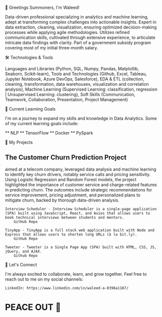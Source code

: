 👋 Greetings Summoners, I'm Waleed!

Data-driven professional specializing in analytics and machine learning, adept at transforming complex challenges into actionable insights. Expert in data extraction, cleaning, visualization, ensuring optimized decision-making processes while applying agile methodologies. Utilizes refined communication skills, cultivated through extensive experience, to articulate intricate data findings with clarity. Part of a government subsidy program covering most of my initial three-month salary.


🛠️ Technologies & Tools

Languages and Libraries (Python, SQL, Numpy, Pandas, Matplotlib, Seaborn, Scikit-learn),
Tools and Technologies (Github, Excel, Tableau, Jupyter Notebook, Azure DevOps, Salesforce),
EDA & ETL (collection, cleaning, transformation, data warehouses, visualization and correlation analysis),
Machine Learning (Supervised Learning: classification, regression | Unsupervised Learning: clustering),
Soft Skills (Communication, Teamwork, Collaboration, Presentation, Project Management)

🌱 Current Learning Goals

I'm on a journey to expand my skills and knowledge in Data Analytics. Some of my current learning goals include:

** NLP
** TensorFlow
** Docker
** PySpark

🔭 My Projects

 

## The Customer Churn Prediction Project 
aimed at a telecom company, leveraged data analysis and machine learning to identify key churn drivers, notably service calls and pricing sensitivity. Using Logistic Regression and Random Forest models, the project highlighted the importance of customer service and charge-related features in predicting churn. The outcomes include strategic recommendations for service improvement, pricing adjustment, and personalized plans to mitigate churn, backed by thorough data-driven analysis.

    Interview Scheduler - Interview Scheduler is a single-page application (SPA) built using JavaScript, React, and Axios that allows users to book technical interviews between students and mentors.
        GitHub Repo

    TinyApp - TinyApp is a full stack web application built with Node and Express that allows users to shorten long URLs (à la bit.ly).
        GitHub Repo

    Tweeter - Tweeter is a Single Page App (SPA) built with HTML, CSS, JS, jQuery, and AJAX.
        Github Repo

🤝 Let's Connect

I'm always excited to collaborate, learn, and grow together. Feel free to reach out to me on my social channels:

    LinkedIn: https://www.linkedin.com/in/waleed-a-8396a1187/
    
# PEACE OUT 🚀

<!--
**TRAP33ZOID/TRAP33ZOID** is a ✨ _special_ ✨ repository because its `README.md` (this file) appears on your GitHub profile.

Here are some ideas to get you started:

- 🔭 I’m currently working on ...
- 🌱 I’m currently learning ...
- 👯 I’m looking to collaborate on ...
- 🤔 I’m looking for help with ...
- 💬 Ask me about ...
- 📫 How to reach me: ...
- 😄 Pronouns: ...
- ⚡ Fun fact: ...
-->
